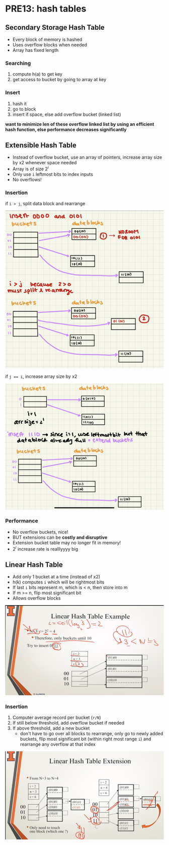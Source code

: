 # PRE13: hash tables 

## Secondary Storage Hash Table
- Every block of memory is hashed 
- Uses overflow blocks when needed 
- Array has fixed length 

### Searching 
1. compute h(a) to get key 
2. get access to bucket by going to array at key

### Insert 
1. hash it 
2. go to block
3. insert if space, else add overflow bucket (linked list)

**want to minimize len of these overflow linked list by using an efficient hash function, else performance decreases significantly**

## Extensible Hash Table 
- Instead of overflow bucket, use an array of pointers, increase array size by x2 whenever space needed
- Array is of size $2^i$
- Only use `i` leftmost bits to index inputs 
- No overflows! 

### Insertion
if `i > j`, split data block and rearrange

![](/assets/pre13-2.jpeg)

if `j == i`, increase array size by x2 

![](/assets/pre13-1.jpeg)

### Performance 
- No overflow buckets, nice! 
- BUT extensions can be **costly and disruptive**
- Extension bucket table may no longer fit in memory! 
- $2^i$ increase rate is realllyyyy big 

## Linear Hash Table 
- Add only 1 bucket at a time (instead of x2)
- h(k) computes `i` which will be rightmost bits 
- If last `i` bits represent m, which is < n, then store into m 
- If m >= n, flip most significant bit 
- Allows overflow blocks  

![](/assets/pre13-3.png)

### Insertion 
1. Computer average record per bucket (`r/N`)
2. If still below threshold, add overflow bucket if needed
3. If above threshold, add a new bucket 
    - don't have to go over all blocks to rearrange, only go to newly added buckets, flip most significant bit (within right most range `i`) and rearrange any overflow at that index 

![](/assets/pre13-4.png)